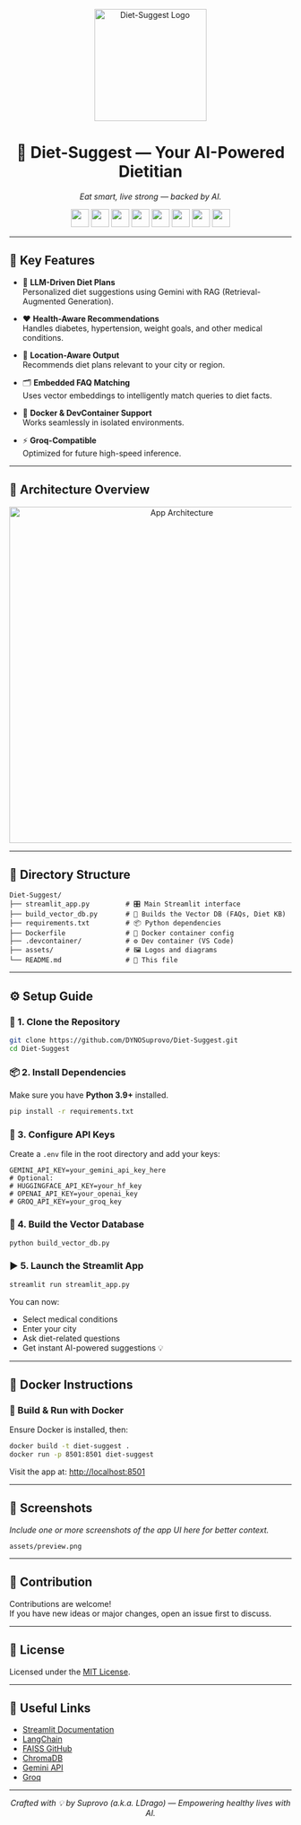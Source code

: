 
<p align="center">
  <img src="assets/logo.png" alt="Diet-Suggest Logo" width="200"/>
</p>

<h1 align="center">🥗 Diet-Suggest — Your AI-Powered Dietitian</h1>

<p align="center"><em>Eat smart, live strong — backed by AI.</em></p>

<p align="center">
  <img src="https://img.shields.io/badge/Python-3.9+-blue?logo=python&logoColor=white" height="32"/>
  <img src="https://img.shields.io/badge/Streamlit-%E2%9D%A4-red?logo=streamlit" height="32"/>
  <img src="https://img.shields.io/badge/License-MIT-green?logo=open-source-initiative" height="32"/>
  <img src="https://img.shields.io/badge/Gemini-Powered-blueviolet?logo=google" height="32"/>
  <img src="https://img.shields.io/badge/Docker-Ready-2496ED?logo=docker&logoColor=white" height="32"/>
  <img src="https://img.shields.io/badge/LangChain-Enabled-yellowgreen?logo=chainlink" height="32"/>
  <img src="https://img.shields.io/badge/Groq-Compatible-orange?logo=lightning" height="32"/>
  <img src="https://img.shields.io/badge/ChromaDB-Vector%20DB-critical?logo=databricks" height="32"/>
</p>

---

## 🌟 Key Features

- 🧠 **LLM-Driven Diet Plans**  
  Personalized diet suggestions using Gemini with RAG (Retrieval-Augmented Generation).

- ❤️ **Health-Aware Recommendations**  
  Handles diabetes, hypertension, weight goals, and other medical conditions.

- 📍 **Location-Aware Output**  
  Recommends diet plans relevant to your city or region.

- 🗂 **Embedded FAQ Matching**  
  Uses vector embeddings to intelligently match queries to diet facts.

- 🐳 **Docker & DevContainer Support**  
  Works seamlessly in isolated environments.

- ⚡ **Groq-Compatible**  
  Optimized for future high-speed inference.

---

## 🧠 Architecture Overview

<p align="center">
  <img src="assets/architecture.png" alt="App Architecture" width="600"/>
</p>

---

## 📁 Directory Structure

```
Diet-Suggest/
├── streamlit_app.py         # 🎛️ Main Streamlit interface
├── build_vector_db.py       # 🧠 Builds the Vector DB (FAQs, Diet KB)
├── requirements.txt         # 📦 Python dependencies
├── Dockerfile               # 🐳 Docker container config
├── .devcontainer/           # ⚙️ Dev container (VS Code)
├── assets/                  # 🖼️ Logos and diagrams
└── README.md                # 📖 This file
```

---

## ⚙️ Setup Guide

### 🔁 1. Clone the Repository

```bash
git clone https://github.com/DYNOSuprovo/Diet-Suggest.git
cd Diet-Suggest
```

### 📦 2. Install Dependencies

Make sure you have **Python 3.9+** installed.

```bash
pip install -r requirements.txt
```

### 🔑 3. Configure API Keys

Create a `.env` file in the root directory and add your keys:

```env
GEMINI_API_KEY=your_gemini_api_key_here
# Optional:
# HUGGINGFACE_API_KEY=your_hf_key
# OPENAI_API_KEY=your_openai_key
# GROQ_API_KEY=your_groq_key
```

### 🧠 4. Build the Vector Database

```bash
python build_vector_db.py
```

### ▶️ 5. Launch the Streamlit App

```bash
streamlit run streamlit_app.py
```

You can now:
- Select medical conditions
- Enter your city
- Ask diet-related questions
- Get instant AI-powered suggestions 💡

---

## 🐳 Docker Instructions

### 🔧 Build & Run with Docker

Ensure Docker is installed, then:

```bash
docker build -t diet-suggest .
docker run -p 8501:8501 diet-suggest
```

Visit the app at: [http://localhost:8501](http://localhost:8501)

---

## 📸 Screenshots

_Include one or more screenshots of the app UI here for better context._

```
assets/preview.png
```

---

## 🤝 Contribution

Contributions are welcome!  
If you have new ideas or major changes, open an issue first to discuss.

---

## 📜 License

Licensed under the [MIT License](LICENSE).

---

## 🔗 Useful Links

- [Streamlit Documentation](https://docs.streamlit.io/)
- [LangChain](https://docs.langchain.com/)
- [FAISS GitHub](https://github.com/facebookresearch/faiss)
- [ChromaDB](https://www.trychroma.com/)
- [Gemini API](https://ai.google.dev/)
- [Groq](https://groq.com/)

---

<p align="center"><em>Crafted with 💡 by Suprovo (a.k.a. LDrago) — Empowering healthy lives with AI.</em></p>
